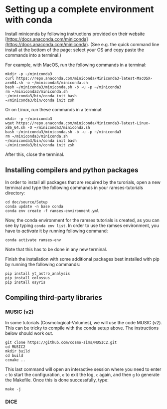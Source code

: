# Setting up a complete environment with conda

Install miniconda by following instructions provided on their website
[https://docs.anaconda.com/miniconda](https://docs.anaconda.com/miniconda). (See
e.g. the quick command line install at the bottom of the page: select
your OS and copy paste the commands into a terminal.)

For example, with MacOS, run the following commands in a terminal:
```
mkdir -p ~/miniconda3
curl https://repo.anaconda.com/miniconda/Miniconda3-latest-MacOSX-arm64.sh -o ~/miniconda3/miniconda.sh
bash ~/miniconda3/miniconda.sh -b -u -p ~/miniconda3
rm ~/miniconda3/miniconda.sh
~/miniconda3/bin/conda init bash
~/miniconda3/bin/conda init zsh
```

Or on Linux, run these commands in a terminal:
```
mkdir -p ~/miniconda3
wget https://repo.anaconda.com/miniconda/Miniconda3-latest-Linux-x86_64.sh -O ~/miniconda3/miniconda.sh
bash ~/miniconda3/miniconda.sh -b -u -p ~/miniconda3
rm ~/miniconda3/miniconda.sh
~/miniconda3/bin/conda init bash
~/miniconda3/bin/conda init zsh
```

After this, close the terminal.

## Installing compilers and python packages 

In order to install all packages that are required by the turorials, open a new terminal and type the following commands in your ramses-tutorials directory:
```
cd doc/source/Setup
conda update -n base conda
conda env create -f ramses-environment.yml
```
Now, the conda environment for the ramses tutorials is created, as you can see by typing `conda env list`. In order to use the ramses environment, you have to *activate* it by running following command:
```
conda activate ramses-env
```
Note that this has to be done in any new terminal. 

Finish the installation with some additional packages best installed with pip by running the following commands:
```
pip install yt_astro_analysis
pip install colossus
pip install osyris
```

## Compiling third-party libraries

### MUSIC (v2)
In some tutorials (Cosmological-Volumes), we will use the code
MUSIC (v2). This can be tricky to compile with the conda setup above. The
instructions below should work out. 

```
git clone https://github.com/cosmo-sims/MUSIC2.git
cd MUSIC2
mkdir build
cd build
ccmake ..
```
This last command will open an interactive session where you need to
enter `c` to start the configuration, `e` to exit the log, `c` again, and then `g` to generate the Makefile. Once this is done
successfully, type:
```
make -j
```

### DICE 


